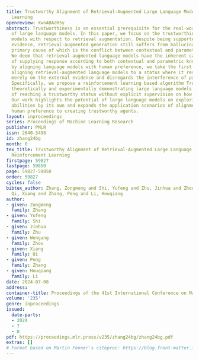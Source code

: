 ```yaml
---
title: Trustworthy Alignment of Retrieval-Augmented Large Language Models via Reinforcement
  Learning
openreview: XwnABAdH5y
abstract: Trustworthiness is an essential prerequisite for the real-world application
  of large language models. In this paper, we focus on the trustworthiness of language
  models with respect to retrieval augmentation. Despite being supported with external
  evidence, retrieval-augmented generation still suffers from hallucinations, one
  primary cause of which is the conflict between contextual and parametric knowledge.
  We deem that retrieval-augmented language models have the inherent capabilities
  of supplying response according to both contextual and parametric knowledge. Inspired
  by aligning language models with human preference, we take the first step towards
  aligning retrieval-augmented language models to a status where it responds relying
  merely on the external evidence and disregards the interference of parametric knowledge.
  Specifically, we propose a reinforcement learning based algorithm Trustworthy-Alignment,
  theoretically and experimentally demonstrating large language models’ capability
  of reaching a trustworthy status without explicit supervision on how to respond.
  Our work highlights the potential of large language models on exploring its intrinsic
  abilities by its own and expands the application scenarios of alignment from fulfilling
  human preference to creating trustworthy agents.
layout: inproceedings
series: Proceedings of Machine Learning Research
publisher: PMLR
issn: 2640-3498
id: zhang24bg
month: 0
tex_title: Trustworthy Alignment of Retrieval-Augmented Large Language Models via
  Reinforcement Learning
firstpage: 59827
lastpage: 59850
page: 59827-59850
order: 59827
cycles: false
bibtex_author: Zhang, Zongmeng and Shi, Yufeng and Zhu, Jinhua and Zhou, Wengang and
  Qi, Xiang and Zhang, Peng and Li, Houqiang
author:
- given: Zongmeng
  family: Zhang
- given: Yufeng
  family: Shi
- given: Jinhua
  family: Zhu
- given: Wengang
  family: Zhou
- given: Xiang
  family: Qi
- given: Peng
  family: Zhang
- given: Houqiang
  family: Li
date: 2024-07-08
address:
container-title: Proceedings of the 41st International Conference on Machine Learning
volume: '235'
genre: inproceedings
issued:
  date-parts:
  - 2024
  - 7
  - 8
pdf: https://proceedings.mlr.press/v235/zhang24bg/zhang24bg.pdf
extras: []
# Format based on Martin Fenner's citeproc: https://blog.front-matter.io/posts/citeproc-yaml-for-bibliographies/
---
```

